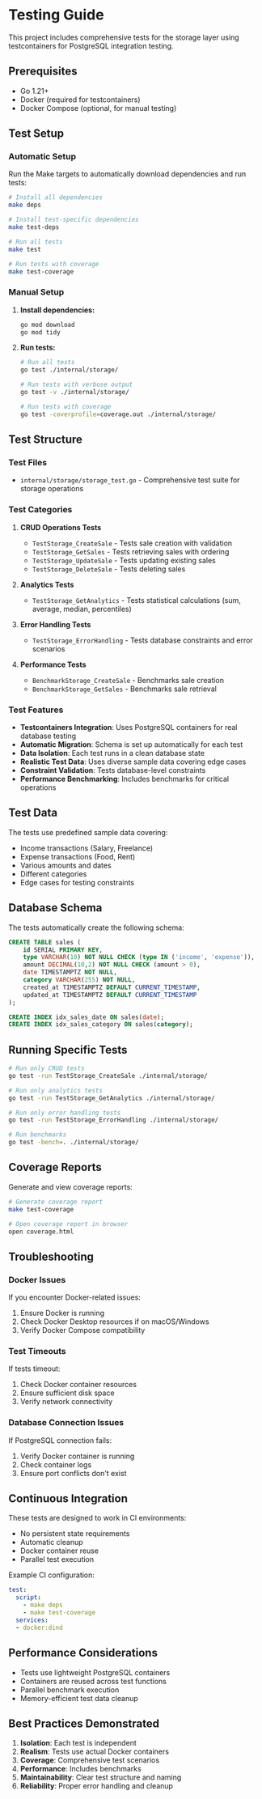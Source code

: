 # Testing Guide

This project includes comprehensive tests for the storage layer using testcontainers for PostgreSQL integration testing.

## Prerequisites

- Go 1.21+
- Docker (required for testcontainers)
- Docker Compose (optional, for manual testing)

## Test Setup

### Automatic Setup

Run the Make targets to automatically download dependencies and run tests:

```bash
# Install all dependencies
make deps

# Install test-specific dependencies
make test-deps

# Run all tests
make test

# Run tests with coverage
make test-coverage
```

### Manual Setup

1. **Install dependencies:**
   ```bash
   go mod download
   go mod tidy
   ```

2. **Run tests:**
   ```bash
   # Run all tests
   go test ./internal/storage/

   # Run tests with verbose output
   go test -v ./internal/storage/

   # Run tests with coverage
   go test -coverprofile=coverage.out ./internal/storage/
   ```

## Test Structure

### Test Files

- `internal/storage/storage_test.go` - Comprehensive test suite for storage operations

### Test Categories

1. **CRUD Operations Tests**
   - `TestStorage_CreateSale` - Tests sale creation with validation
   - `TestStorage_GetSales` - Tests retrieving sales with ordering
   - `TestStorage_UpdateSale` - Tests updating existing sales
   - `TestStorage_DeleteSale` - Tests deleting sales

2. **Analytics Tests**
   - `TestStorage_GetAnalytics` - Tests statistical calculations (sum, average, median, percentiles)

3. **Error Handling Tests**
   - `TestStorage_ErrorHandling` - Tests database constraints and error scenarios

4. **Performance Tests**
   - `BenchmarkStorage_CreateSale` - Benchmarks sale creation
   - `BenchmarkStorage_GetSales` - Benchmarks sale retrieval

### Test Features

- **Testcontainers Integration**: Uses PostgreSQL containers for real database testing
- **Automatic Migration**: Schema is set up automatically for each test
- **Data Isolation**: Each test runs in a clean database state
- **Realistic Test Data**: Uses diverse sample data covering edge cases
- **Constraint Validation**: Tests database-level constraints
- **Performance Benchmarking**: Includes benchmarks for critical operations

## Test Data

The tests use predefined sample data covering:

- Income transactions (Salary, Freelance)
- Expense transactions (Food, Rent)
- Various amounts and dates
- Different categories
- Edge cases for testing constraints

## Database Schema

The tests automatically create the following schema:

```sql
CREATE TABLE sales (
    id SERIAL PRIMARY KEY,
    type VARCHAR(10) NOT NULL CHECK (type IN ('income', 'expense')),
    amount DECIMAL(10,2) NOT NULL CHECK (amount > 0),
    date TIMESTAMPTZ NOT NULL,
    category VARCHAR(255) NOT NULL,
    created_at TIMESTAMPTZ DEFAULT CURRENT_TIMESTAMP,
    updated_at TIMESTAMPTZ DEFAULT CURRENT_TIMESTAMP
);

CREATE INDEX idx_sales_date ON sales(date);
CREATE INDEX idx_sales_category ON sales(category);
```

## Running Specific Tests

```bash
# Run only CRUD tests
go test -run TestStorage_CreateSale ./internal/storage/

# Run only analytics tests
go test -run TestStorage_GetAnalytics ./internal/storage/

# Run only error handling tests
go test -run TestStorage_ErrorHandling ./internal/storage/

# Run benchmarks
go test -bench=. ./internal/storage/
```

## Coverage Reports

Generate and view coverage reports:

```bash
# Generate coverage report
make test-coverage

# Open coverage report in browser
open coverage.html
```

## Troubleshooting

### Docker Issues

If you encounter Docker-related issues:

1. Ensure Docker is running
2. Check Docker Desktop resources if on macOS/Windows
3. Verify Docker Compose compatibility

### Test Timeouts

If tests timeout:

1. Check Docker container resources
2. Ensure sufficient disk space
3. Verify network connectivity

### Database Connection Issues

If PostgreSQL connection fails:

1. Verify Docker container is running
2. Check container logs
3. Ensure port conflicts don't exist

## Continuous Integration

These tests are designed to work in CI environments:

- No persistent state requirements
- Automatic cleanup
- Docker container reuse
- Parallel test execution

Example CI configuration:

```yaml
test:
  script:
    - make deps
    - make test-coverage
  services:
  - docker:dind
```

## Performance Considerations

- Tests use lightweight PostgreSQL containers
- Containers are reused across test functions
- Parallel benchmark execution
- Memory-efficient test data cleanup

## Best Practices Demonstrated

1. **Isolation**: Each test is independent
2. **Realism**: Tests use actual Docker containers
3. **Coverage**: Comprehensive test scenarios
4. **Performance**: Includes benchmarks
5. **Maintainability**: Clear test structure and naming
6. **Reliability**: Proper error handling and cleanup
